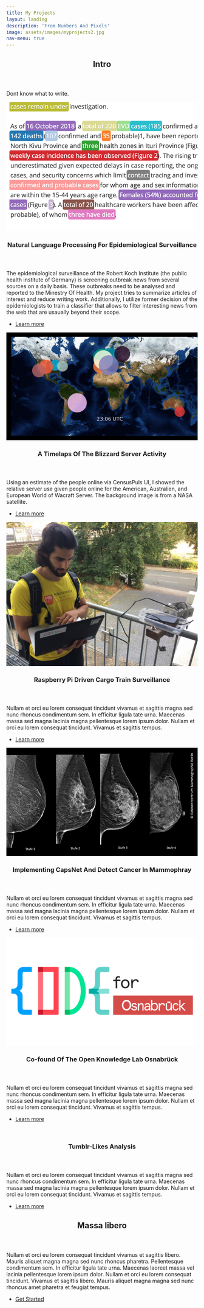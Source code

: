```yaml
---
title: My Projects
layout: landing
description: 'From Numbers And Pixels'
image: assets/images/myprojects2.jpg
nav-menu: true
---
```


<!-- Main -->
<div id="main">

<!-- One -->
<section id="one">
	<div class="inner">
		<header class="major">
			<h2>Intro</h2>
		</header>
		<p>Dont know what to write.</p>
	</div>
</section>

<!-- Two -->
<section id="two" class="spotlights">
	<section>
		<a href="generic.html" class="image">
			<img src="assets/images/nlp.jpg" alt=""  />
		</a>
		<div class="content">
			<div class="inner">
				<header class="major">
					<h3>Natural Language Processing For Epidemiological Surveillance</h3>
				</header>
				<p>The epidemiological surveillance of the Robert Koch Institute (the public health institute of Germany) is screening outbreak news from several sources on a daily
				basis. These outbreaks need to be analysed and reported to the Minestry Of Health. My project tries to summarize articles of interest and reduce writing work. Additionally,
				I utilize former decision of the epidemiologists to train a classifier that allows to filter interesting news from the web that are usaually beyond their scope.</p>
				<ul class="actions">
					<li><a href="generic.html" class="button">Learn more</a></li>
				</ul>
			</div>
		</div>
	</section>
	<section>
		<a href="generic.html" class="image">
			<img src="assets/images/wow.jpg" alt=""  />
		</a>
		<div class="content">
			<div class="inner">
				<header class="major">
					<h3>A Timelaps Of The Blizzard Server Activity</h3>
				</header>
				<p>Using an estimate of the people online via CensusPuls UI, I showed the relative server use given people online for the American, Australien, and European World of Wacraft Server. The background image is from a NASA satellite. </p>
				<ul class="actions">
					<li><a href="generic.html" class="button">Learn more</a></li>
				</ul>
			</div>
		</div>
	</section>
	<section>
		<a href="generic.html" class="image">
			<img src="assets/images/car.jpg" alt=""  />
		</a>
		<div class="content">
			<div class="inner">
				<header class="major">
					<h3>Raspberry Pi Driven Cargo Train Surveillance </h3>
				</header>
				<p>Nullam et orci eu lorem consequat tincidunt vivamus et sagittis magna sed nunc rhoncus condimentum sem. In efficitur ligula tate urna. Maecenas massa sed magna lacinia magna pellentesque lorem ipsum dolor. Nullam et orci eu lorem consequat tincidunt. Vivamus et sagittis tempus.</p>
				<ul class="actions">
					<li><a href="generic.html" class="button">Learn more</a></li>
				</ul>
			</div>
		</div>
	</section>
	<section>
		<a href="generic.html" class="image">
			<img src="assets/images/mammography.jpg" alt=""  />
		</a>
		<div class="content">
			<div class="inner">
				<header class="major">
					<h3>Implementing CapsNet And Detect Cancer In Mammophray  </h3>
				</header>
				<p>Nullam et orci eu lorem consequat tincidunt vivamus et sagittis magna sed nunc rhoncus condimentum sem. In efficitur ligula tate urna. Maecenas massa sed magna lacinia magna pellentesque lorem ipsum dolor. Nullam et orci eu lorem consequat tincidunt. Vivamus et sagittis tempus.</p>
				<ul class="actions">
					<li><a href="generic.html" class="button">Learn more</a></li>
				</ul>
			</div>
		</div>
	</section>
	<section>
		<a href="generic.html" class="image">
			<img src="assets/images/oklab.png" alt=""  />
		</a>
		<div class="content">
			<div class="inner">
				<header class="major">
					<h3> Co-found Of The Open Knowledge Lab Osnabrück </h3>
				</header>
				<p>Nullam et orci eu lorem consequat tincidunt vivamus et sagittis magna sed nunc rhoncus condimentum sem. In efficitur ligula tate urna. Maecenas massa sed magna lacinia magna pellentesque lorem ipsum dolor. Nullam et orci eu lorem consequat tincidunt. Vivamus et sagittis tempus.</p>
				<ul class="actions">
					<li><a href="generic.html" class="button">Learn more</a></li>
				</ul>
			</div>
		</div>
	</section>
	<section>
		<a href="generic.html" class="image">
			<img src="assets/images/pic10.jpg" alt=""  />
		</a>
		<div class="content">
			<div class="inner">
				<header class="major">
					<h3> Tumblr-Likes Analysis </h3>
				</header>
				<p>Nullam et orci eu lorem consequat tincidunt vivamus et sagittis magna sed nunc rhoncus condimentum sem. In efficitur ligula tate urna. Maecenas massa sed magna lacinia magna pellentesque lorem ipsum dolor. Nullam et orci eu lorem consequat tincidunt. Vivamus et sagittis tempus.</p>
				<ul class="actions">
					<li><a href="generic.html" class="button">Learn more</a></li>
				</ul>
			</div>
		</div>
	</section>
</section>

<!-- Three -->
<section id="three">
	<div class="inner">
		<header class="major">
			<h2>Massa libero</h2>
		</header>
		<p>Nullam et orci eu lorem consequat tincidunt vivamus et sagittis libero. Mauris aliquet magna magna sed nunc rhoncus pharetra. Pellentesque condimentum sem. In efficitur ligula tate urna. Maecenas laoreet massa vel lacinia pellentesque lorem ipsum dolor. Nullam et orci eu lorem consequat tincidunt. Vivamus et sagittis libero. Mauris aliquet magna magna sed nunc rhoncus amet pharetra et feugiat tempus.</p>
		<ul class="actions">
			<li><a href="generic.html" class="button next">Get Started</a></li>
		</ul>
	</div>
</section>

</div>
